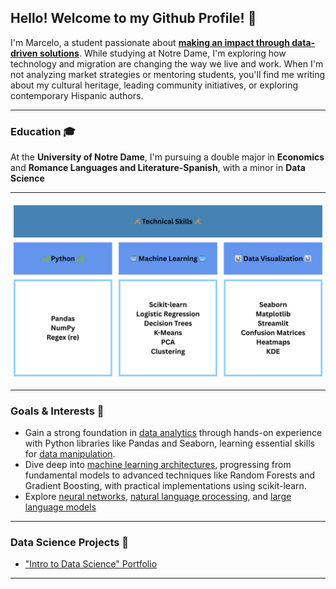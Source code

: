 ## Hello! Welcome to my Github Profile! 👋
I'm Marcelo, a student passionate about <ins>**making an impact through data-driven solutions**</ins>. While studying at Notre Dame, I'm exploring how technology and migration are changing the way we live and work. When I'm not analyzing market strategies or mentoring students, you'll find me writing about my cultural heritage, leading community initiatives, or exploring contemporary Hispanic authors.
___
### Education 🎓
At the **University of Notre Dame**, I'm pursuing a double major in **Economics** and **Romance Languages and Literature-Spanish**, with a minor in **Data Science**
___
<img src="https://github.com/marceloguzmanaguirre/marceloguzmanaguirre/blob/52ab88bb324a2866510f78d3e2284a6eb1b844c6/Python%20%F0%9F%90%8D.png">

___
### Goals & Interests 🧠
- Gain a strong foundation in <ins>data analytics</ins> through hands-on experience with Python libraries like Pandas and Seaborn, learning essential skills for <ins>data manipulation</ins>.
- Dive deep into <ins>machine learning architectures</ins>, progressing from fundamental models to advanced techniques like Random Forests and Gradient Boosting, with practical implementations using scikit-learn.
- Explore <ins>neural networks</ins>, <ins>natural language processing</ins>, and <ins>large language models</ins>
___
###  Data Science Projects 🚀
- <a href='https://github.com/marceloguzmanaguirre/GUZMANAGUIRRE-Data-Science-Portfolio'>"Intro to Data Science" Portfolio</a>
___
